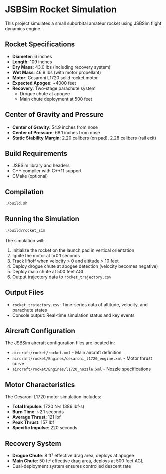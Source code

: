 # JSBSim Rocket Simulation

This project simulates a small suborbital amateur rocket using JSBSim flight dynamics engine.

## Rocket Specifications

- **Diameter**: 6 inches
- **Length**: 109 inches  
- **Dry Mass**: 43.0 lbs (including recovery system)
- **Wet Mass**: 46.9 lbs (with motor propellant)
- **Motor**: Cesaroni L1720 solid rocket motor
- **Expected Apogee**: ~4000 feet
- **Recovery**: Two-stage parachute system
  - Drogue chute at apogee
  - Main chute deployment at 500 feet

## Center of Gravity and Pressure

- **Center of Gravity**: 54.9 inches from nose
- **Center of Pressure**: 68.1 inches from nose  
- **Static Stability Margin**: 2.20 calibers (on pad), 2.28 calibers (rail exit)

## Build Requirements

- JSBSim library and headers
- C++ compiler with C++11 support
- CMake (optional)

## Compilation

```bash
./build.sh
```

## Running the Simulation

```bash
./build/rocket_sim
```

The simulation will:
1. Initialize the rocket on the launch pad in vertical orientation
2. Ignite the motor at t=0.1 seconds
3. Track liftoff when velocity > 0 and altitude > 10 feet
4. Deploy drogue chute at apogee detection (velocity becomes negative)
5. Deploy main chute at 500 feet AGL
6. Output trajectory data to `rocket_trajectory.csv`

## Output Files

- `rocket_trajectory.csv`: Time-series data of altitude, velocity, and parachute states
- Console output: Real-time simulation status and key events

## Aircraft Configuration

The JSBSim aircraft configuration files are located in:
- `aircraft/rocket/rocket.xml` - Main aircraft definition
- `aircraft/rocket/Engines/cesaroni_l1720_engine.xml` - Motor thrust curve
- `aircraft/rocket/Engines/l1720_nozzle.xml` - Nozzle specifications

## Motor Characteristics

The Cesaroni L1720 motor simulation includes:
- **Total Impulse**: 1720 N⋅s (386 lbf⋅s)
- **Burn Time**: ~2.1 seconds  
- **Average Thrust**: 121 lbf
- **Peak Thrust**: 157 lbf
- **Specific Impulse**: 220 seconds

## Recovery System

- **Drogue Chute**: 8 ft² effective drag area, deploys at apogee
- **Main Chute**: 50 ft² effective drag area, deploys at 500 feet AGL
- Dual-deployment system ensures controlled descent rate
